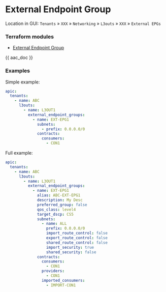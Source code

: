 # External Endpoint Group

Location in GUI:
`Tenants` » `XXX` » `Networking` » `L3outs` » `XXX` » `External EPGs`

### Terraform modules

* [External Endpoint Group](https://registry.terraform.io/modules/netascode/external-endpoint-group/aci/latest)

{{ aac_doc }}

### Examples

Simple example:

```yaml
apic:
  tenants:
    - name: ABC
      l3outs:
        - name: L3OUT1
          external_endpoint_groups:
            - name: EXT-EPG1
              subnets:
                - prefix: 0.0.0.0/0
              contracts:
                consumers:
                  - CON1
```

Full example:

```yaml
apic:
  tenants:
    - name: ABC
      l3outs:
        - name: L3OUT1
          external_endpoint_groups:
            - name: EXT-EPG1
              alias: ABC-EXT-EPG1
              description: My Desc
              preferred_group: false
              qos_class: level4
              target_dscp: CS5
              subnets:
                - name: ALL
                  prefix: 0.0.0.0/0
                  import_route_control: false
                  export_route_control: false
                  shared_route_control: false
                  import_security: true
                  shared_security: false
              contracts:
                consumers:
                  - CON1
                providers:
                  - CON1
                imported_consumers:
                  - IMPORT-CON1
```

